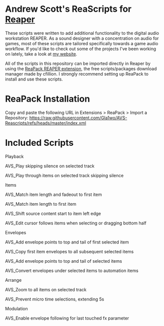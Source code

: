 # Andrew Scott's ReaScripts for [Reaper](https://www.reaper.fm/)

These scripts were written to add additional functionality to the digital audio workstation REAPER. As a sound designer with a concentration on audio for games, most of these scripts are tailored specifically towards a game audio workflow. If you'd like to check out some of the projects I've been working on lately, take a look at [my website](https://www.andrewvscott.com/).

All of the scripts in this repository can be imported directly in Reaper by using the [ReaPack REAPER extension](https://reapack.com/), the free scripts/packages download manager made by cfillion. I strongly recommend setting up ReaPack to install and use these scripts.

# ReaPack Installation

Copy and paste the following URL in Extensions > ReaPack > Import a Repository: https://raw.githubusercontent.com/Gla1wo/AVS-Reascripts/refs/heads/master/index.xml

# Included Scripts

Playback


AVS_Play skipping silence on selected track

AVS_Play through items on selected track skipping silence


Items


AVS_Match item length and fadeout to first item

AVS_Match item length to first item

AVS_Shift source content start to item left edge

AVS_Edit cursor follows items when selecting or dragging bottom half


Envelopes


AVS_Add envelope points to top and tail of first selected item

AVS_Copy first item envelopes to all subsequent selected items

AVS_Add envelope points to top and tail of selected items

AVS_Convert envelopes under selected items to automation items


Arrange


AVS_Zoom to all items on selected track

AVS_Prevent micro time selections, extending 5s


Modulation


AVS_Enable envelope following for last touched fx parameter